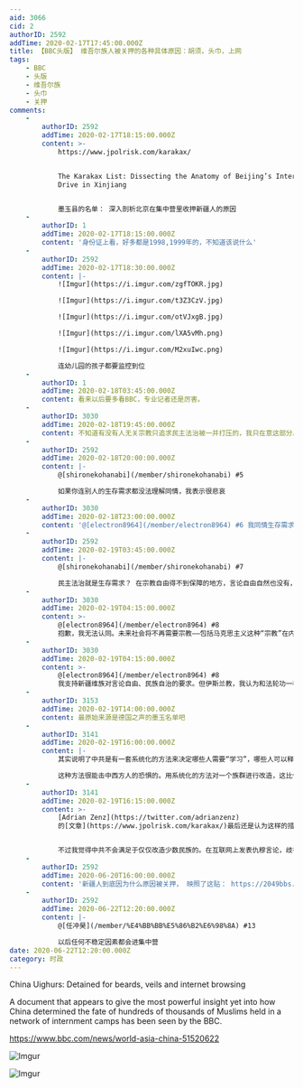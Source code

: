 ```yaml
---
aid: 3066
cid: 2
authorID: 2592
addTime: 2020-02-17T17:45:00.000Z
title: 【BBC头版】 维吾尔族人被关押的各种具体原因：胡须，头巾，上网
tags:
    - BBC
    - 头版
    - 维吾尔族
    - 头巾
    - 关押
comments:
    -
        authorID: 2592
        addTime: 2020-02-17T18:15:00.000Z
        content: >-
            https://www.jpolrisk.com/karakax/


            The Karakax List: Dissecting the Anatomy of Beijing’s Internment
            Drive in Xinjiang


            墨玉县的名单： 深入剖析北京在集中营里收押新疆人的原因
    -
        authorID: 1
        addTime: 2020-02-17T18:15:00.000Z
        content: '身份证上看，好多都是1998,1999年的，不知道该说什么'
    -
        authorID: 2592
        addTime: 2020-02-17T18:30:00.000Z
        content: |-
            ![Imgur](https://i.imgur.com/zgfTOKR.jpg)

            ![Imgur](https://i.imgur.com/t3Z3CzV.jpg)

            ![Imgur](https://i.imgur.com/otVJxgB.jpg)

            ![Imgur](https://i.imgur.com/lXA5vMh.png)

            ![Imgur](https://i.imgur.com/M2xuIwc.png)

            连幼儿园的孩子都要监控到位
    -
        authorID: 1
        addTime: 2020-02-18T03:45:00.000Z
        content: 看来以后要多看BBC，专业记者还是厉害。
    -
        authorID: 3030
        addTime: 2020-02-18T19:45:00.000Z
        content: 不知道有没有人无关宗教只追求民主法治被一并打压的，我只在意这部分。
    -
        authorID: 2592
        addTime: 2020-02-18T20:00:00.000Z
        content: |-
            @[shironekohanabi](/member/shironekohanabi) #5

            如果你连别人的生存需求都没法理解同情，我表示很悲哀
    -
        authorID: 3030
        addTime: 2020-02-18T23:00:00.000Z
        content: '@[electron8964](/member/electron8964) #6 我同情生存需求，我只是不理解宗教和生存需求的关系。'
    -
        authorID: 2592
        addTime: 2020-02-19T03:45:00.000Z
        content: |-
            @[shironekohanabi](/member/shironekohanabi) #7

            民主法治就是生存需求？ 在宗教自由得不到保障的地方，言论自由自然也没有，民主法治也大概没有
    -
        authorID: 3030
        addTime: 2020-02-19T04:15:00.000Z
        content: >-
            @[electron8964](/member/electron8964) #8
            抱歉，我无法认同。未来社会将不再需要宗教――包括马克思主义这种“宗教”在内。于是宗教自由这个概念都将失去现实意义。
    -
        authorID: 3030
        addTime: 2020-02-19T04:15:00.000Z
        content: >-
            @[electron8964](/member/electron8964) #8
            我支持新疆维族对言论自由、民族自治的要求。但伊斯兰教，我认为和法轮功一样，是比马克思主义还要落后许多的思想。
    -
        authorID: 3153
        addTime: 2020-02-19T14:00:00.000Z
        content: 最原始来源是德国之声的墨玉名单吧
    -
        authorID: 3141
        addTime: 2020-02-19T16:00:00.000Z
        content: |-
            其实说明了中共是有一套系统化的方法来决定哪些人需要“学习”，哪些人可以释放。

            这种方法很能击中西方人的恐惧的。用系统化的方法对一个族群进行改造，这比任意关押更糟，因为这让人想起纳粹德国，现代性恐怖的一面。
    -
        authorID: 3141
        addTime: 2020-02-19T16:15:00.000Z
        content: >-
            [Adrian Zenz](https://twitter.com/adrianzenz)
            的[文章](https://www.jpolrisk.com/karakax/)最后还是认为这样的措施不会成功。他的理由有几点，比如说积极“汉化”的维吾尔族还是受到各种歧视。


            不过我觉得中共不会满足于仅仅改造少数民族的。在互联网上发表仇穆言论，歧视少数民族员工的汉族说不定过几年也需要进学习班学习。
    -
        authorID: 2592
        addTime: 2020-06-20T16:00:00.000Z
        content: '新疆人到底因为什么原因被关押， 映照了这贴： https://2049bbs.xyz/t/5725'
    -
        authorID: 2592
        addTime: 2020-06-22T12:20:00.000Z
        content: |-
            @[任冲昊](/member/%E4%BB%BB%E5%86%B2%E6%98%8A) #13

            以后任何不稳定因素都会进集中营
date: 2020-06-22T12:20:00.000Z
category: 时政
---
```


China Uighurs: Detained for beards, veils and internet browsing

A document that appears to give the most powerful insight yet into how China determined the fate of hundreds of thousands of Muslims held in a network of internment camps has been seen by the BBC.

https://www.bbc.com/news/world-asia-china-51520622

![Imgur](https://i.imgur.com/XCoMsNM.png)

![Imgur](https://i.imgur.com/1cdWMxZ.png)
